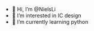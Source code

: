 - 👋 Hi, I’m @NielsLi
- 👀 I’m interested in IC design
- 🌱 I’m currently learning python

<!---
NielsLi/NielsLi is a ✨ special ✨ repository because its `README.md` (this file) appears on your GitHub profile.
You can click the Preview link to take a look at your changes.
--->
